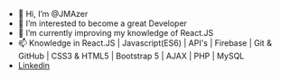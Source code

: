 - 👋 Hi, I’m @JMAzer
- 👀 I’m interested to become a great Developer
- 🌱 I’m currently improving my knowledge of React.JS
- 📫 Knowledge in React.JS | Javascript(ES6) | API's | Firebase | Git & GitHub | CSS3 & HTML5 | Bootstrap 5 | AJAX | PHP | MySQL
- [Linkedin](https://www.linkedin.com/in/jmazeredo/)

<!---
JMAzer-dev/JMAzer-dev is a ✨ special ✨ repository because its `README.md` (this file) appears on your GitHub profile.
You can click the Preview link to take a look at your changes.
--->
